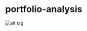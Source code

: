 # portfolio-analysis

![alt tag](https://raw.githubusercontent.com/luosz/portfolio-analysis/master/code.png)
